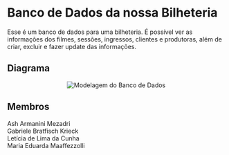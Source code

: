 # Banco de Dados da nossa Bilheteria

Esse é um banco de dados para uma bilheteria. É possível ver as informações dos filmes, sessões, ingressos, clientes e produtoras, além de criar, excluir e fazer update das informações.

## Diagrama

<p align="center">
  <img src="https://github.com/AshMezadri/Bilheteria-BancoDeDados/assets/99845226/c139ccd4-7555-4f16-a0ea-5d4febce70f2" alt="Modelagem do Banco de Dados">
</p>

## Membros
Ash Armanini Mezadri  
Gabriele Bratfisch Krieck  
Letícia de Lima da Cunha  
Maria Eduarda Maaffezzolli  
